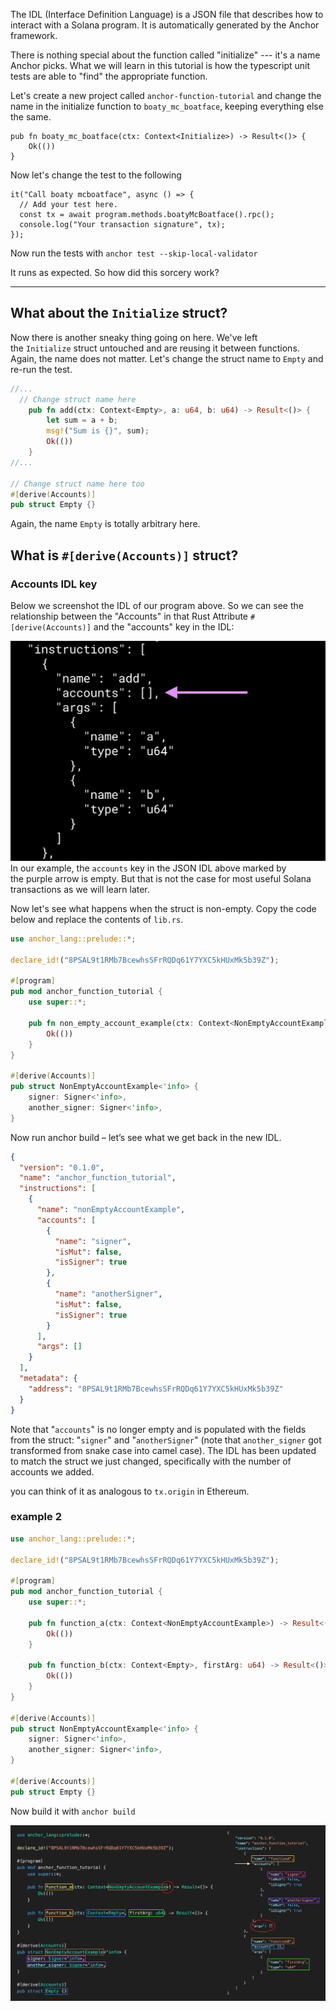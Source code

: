 The IDL (Interface Definition Language) is a JSON file that describes how to interact with a Solana program. It is automatically generated by the Anchor framework.

There is nothing special about the function called "initialize" --- it's a name Anchor picks. What we will learn in this tutorial is how the typescript unit tests are able to "find" the appropriate function.

Let's create a new project called `anchor-function-tutorial` and change the name in the initialize function to `boaty_mc_boatface`, keeping everything else the same.

```
pub fn boaty_mc_boatface(ctx: Context<Initialize>) -> Result<()> {
    Ok(())
}

```

Now let's change the test to the following

```
it("Call boaty mcboatface", async () => {
  // Add your test here.
  const tx = await program.methods.boatyMcBoatface().rpc();
  console.log("Your transaction signature", tx);
});

```

Now run the tests with `anchor test --skip-local-validator`

It runs as expected. So how did this sorcery work?



-----------

What about the `Initialize` struct?
-----------------------------------

Now there is another sneaky thing going on here. We've left the `Initialize` struct untouched and are reusing it between functions. Again, the name does not matter. Let's change the struct name to `Empty` and re-run the test.

```rust
//...
  // Change struct name here
    pub fn add(ctx: Context<Empty>, a: u64, b: u64) -> Result<()> {
        let sum = a + b;
        msg!("Sum is {}", sum);
        Ok(())
    }
//...

// Change struct name here too
#[derive(Accounts)]
pub struct Empty {}

```

Again, the name `Empty` is totally arbitrary here.


What is `#[derive(Accounts)]` struct?
-------------------------------------
### Accounts IDL key

Below we screenshot the IDL of our program above. So we can see the relationship between the "Accounts" in that Rust Attribute `#[derive(Accounts)]` and the "accounts" key in the IDL:

![alt text](image.png)
In our example, the `accounts` key in the JSON IDL above marked by the purple arrow is empty. But that is not the case for most useful Solana transactions as we will learn later.


Now let's see what happens when the struct is non-empty. Copy the code below and replace the contents of `lib.rs`.

```rust
use anchor_lang::prelude::*;

declare_id!("8PSAL9t1RMb7BcewhsSFrRQDq61Y7YXC5kHUxMk5b39Z");

#[program]
pub mod anchor_function_tutorial {
    use super::*;

    pub fn non_empty_account_example(ctx: Context<NonEmptyAccountExample>) -> Result<()> {
        Ok(())
    }
}

#[derive(Accounts)]
pub struct NonEmptyAccountExample<'info> {
    signer: Signer<'info>,
    another_signer: Signer<'info>,
}


```

Now run anchor build – let’s see what we get back in the new IDL.

```json
{
  "version": "0.1.0",
  "name": "anchor_function_tutorial",
  "instructions": [
    {
      "name": "nonEmptyAccountExample",
      "accounts": [
        {
          "name": "signer",
          "isMut": false,
          "isSigner": true
        },
        {
          "name": "anotherSigner",
          "isMut": false,
          "isSigner": true
        }
      ],
      "args": []
    }
  ],
  "metadata": {
    "address": "8PSAL9t1RMb7BcewhsSFrRQDq61Y7YXC5kHUxMk5b39Z"
  }
}


```
Note that "`accounts`" is no longer empty and is populated with the fields from the struct: "`signer`" and "`anotherSigner`" (note that `another_signer` got transformed from snake case into camel case). The IDL has been updated to match the struct we just changed, specifically with the number of accounts we added.

you can think of it as analogous to `tx.origin` in Ethereum.

### example 2

```rust
use anchor_lang::prelude::*;

declare_id!("8PSAL9t1RMb7BcewhsSFrRQDq61Y7YXC5kHUxMk5b39Z");

#[program]
pub mod anchor_function_tutorial {
    use super::*;

    pub fn function_a(ctx: Context<NonEmptyAccountExample>) -> Result<()> {
        Ok(())
    }

    pub fn function_b(ctx: Context<Empty>, firstArg: u64) -> Result<()> {
        Ok(())
    }
}

#[derive(Accounts)]
pub struct NonEmptyAccountExample<'info> {
    signer: Signer<'info>,
    another_signer: Signer<'info>,
}

#[derive(Accounts)]
pub struct Empty {}

```
Now build it with `anchor build`

![alt text](image-1.png)
